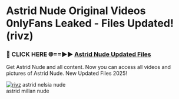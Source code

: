 # Astrid Nude Original Videos 0nlyFans Leaked - Files Updated! (rivz)

<h3>🔴 CLICK HERE 🌐==►► <a href="https://tinyurl.com/4mcuefdz" rel="nofollow">Astrid Nude Updated Files</a></h3>

Get Astrid Nude and all content. Now you can access all videos and pictures of Astrid Nude. New Updated Files 2025!

[![rivz](https://i.imgur.com/StAQSOY.gif)](https://tinyurl.com/4mcuefdz)
astrid nelsia nude<br>
astrid millan nude